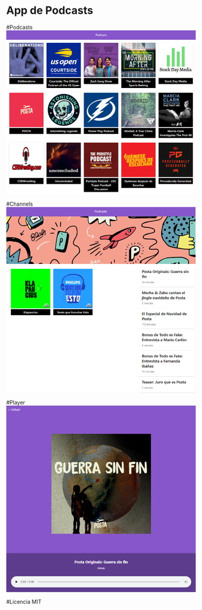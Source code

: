 # App de Podcasts

#Podcasts
![Captura de la App](./.readme-static/App.png)

#Channels
![Captura del Canal](./.readme-static/Channels.png)

#Player
![Captura del Player](./.readme-static/Player.png)


#Licencia
MIT